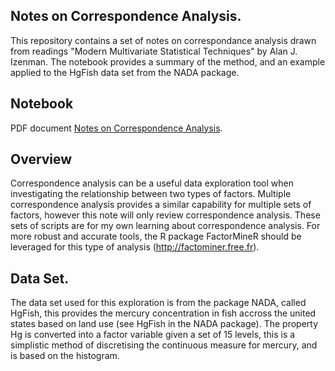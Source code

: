 ## Notes on Correspondence Analysis.

This repository contains a set of notes on correspondance analysis drawn from readings "Modern Multivariate Statistical Techniques" by Alan J. Izenman. The notebook provides a summary of the method, and an example applied to the HgFish data set from the NADA package.

## Notebook

PDF document [Notes on Correspondence Analysis](https://github.com/cxd/correspondance/blob/master/notes_on_correspondance_analysis.pdf).

## Overview

Correspondence analysis can be a useful data exploration tool when investigating the relationship between two types of factors.
Multiple correspondence analysis provides a similar capability for multiple sets of factors, however this note will only review correspondence analysis.
These sets of scripts are for my own learning about correspondence analysis. For more robust and accurate tools, the R package FactorMineR should be leveraged for this type of analysis (http://factominer.free.fr).

## Data Set.

The data set used for this exploration is from the package NADA, called HgFish, this provides the mercury concentration in fish accross the united states based on land use (see HgFish in the NADA package).
The property Hg is converted into a factor variable given a set of 15 levels, this is a simplistic method of discretising the continuous measure for mercury, and is based on the histogram. 
